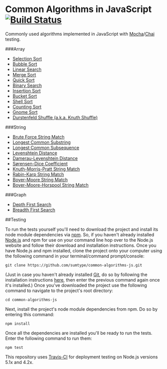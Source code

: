 # Common Algorithms in JavaScript [![Build Status](https://travis-ci.org/sumtype/common-algorithms-js.svg?branch=master)](https://travis-ci.org/sumtype/common-algorithms-js)

Commonly used algorithms implemented in JavaScript with [Mocha](https://mochajs.org/)/[Chai](http://chaijs.com/) testing.

###Array
* [Selection Sort](https://github.com/sumtype/common-algorithms-js/blob/master/algorithms/selectionSort.js)
* [Bubble Sort](https://github.com/sumtype/common-algorithms-js/blob/master/algorithms/bubbleSort.js)
* [Linear Search](https://github.com/sumtype/common-algorithms-js/blob/master/algorithms/linearSearch.js)
* [Merge Sort](https://github.com/sumtype/common-algorithms-js/blob/master/algorithms/mergeSort.js)
* [Quick Sort](https://github.com/sumtype/common-algorithms-js/blob/master/algorithms/quickSort.js)
* [Binary Search](https://github.com/sumtype/common-algorithms-js/blob/master/algorithms/binarySearch.js)
* [Insertion Sort](https://github.com/sumtype/common-algorithms-js/blob/master/algorithms/insertionSort.js)
* [Bucket Sort](https://github.com/sumtype/common-algorithms-js/blob/master/algorithms/bucketSort.js)
* [Shell Sort](https://github.com/sumtype/common-algorithms-js/blob/master/algorithms/shellSort.js)
* [Counting Sort](https://github.com/sumtype/common-algorithms-js/blob/master/algorithms/countingSort.js)
* [Gnome Sort](https://github.com/sumtype/common-algorithms-js/blob/master/algorithms/gnomeSort.js)
* [Durstenfeld Shuffle (a.k.a. Knuth Shuffle)](https://github.com/sumtype/common-algorithms-js/blob/master/algorithms/durstenfeldShuffle.js)

###String
* [Brute Force String Match](https://github.com/sumtype/common-algorithms-js/blob/master/algorithms/bruteForceStringMatch.js)
* [Longest Common Substring](https://github.com/sumtype/common-algorithms-js/blob/master/algorithms/longestCommonSubstring.js)
* [Longest Common Subsequence](https://github.com/sumtype/common-algorithms-js/blob/master/algorithms/longestCommonSubsequence.js)
* [Levenshtein Distance](https://github.com/sumtype/common-algorithms-js/blob/master/algorithms/levenshteinDistance.js)
* [Damerau-Levenshtein Distance](https://github.com/sumtype/common-algorithms-js/blob/master/algorithms/damerauLevenshteinDistance.js)
* [Sørensen-Dice Coefficient](https://github.com/sumtype/common-algorithms-js/blob/master/algorithms/sorensonDiceCoefficient.js)
* [Knuth-Morris-Pratt String Match](https://github.com/sumtype/common-algorithms-js/blob/master/algorithms/knuthMorrisPrattStringMatch.js)
* [Rabin-Karp String Match](https://github.com/sumtype/common-algorithms-js/blob/master/algorithms/rabinKarpStringMatch.js)
* [Boyer-Moore String Match](https://github.com/sumtype/common-algorithms-js/blob/master/algorithms/boyerMooreStringMatch.js)
* [Boyer-Moore-Horspool String Match](https://github.com/sumtype/common-algorithms-js/blob/master/algorithms/boyerMooreHorspoolStringMatch.js)

###Graph
* [Depth First Search](https://github.com/sumtype/common-algorithms-js/blob/master/algorithms/depthFirstSearch.js)
* [Breadth First Search](https://github.com/sumtype/common-algorithms-js/blob/master/algorithms/breadthFirstSearch.js)

##Testing

To run the tests yourself you'll need to download the project and install its node module dependencies via [npm](https://www.npmjs.com/).  So, if you haven't already installed [Node.js](https://nodejs.org/) and npm for use on your command line hop over to the Node.js website and follow their download and installation instructions.  Once you have Node.js and npm installed, clone the project onto your computer using the following command in your terminal/command prompt/console:

`git clone https://github.com/sumtype/common-algorithms-js.git`

(Just in case you haven't already installed [Git](https://git-scm.com/), do so by following the installation instructions [here](https://git-scm.com/book/en/v2/Getting-Started-Installing-Git), then enter the previous command again once it's installed.)  Once you've downloaded the project use the following command to navigate to the project's root directory:

`cd common-algorithms-js`

Next, install the project's node module dependencies from npm.  Do so by entering this command:

`npm install`

Once all the dependencies are installed you'll be ready to run the tests.  Enter the following command to run them:

`npm test`

This repository uses [Travis-CI](https://travis-ci.org/sumtype/common-algorithms-js) for deployment testing on Node.js versions 5.1x and 4.2x.
